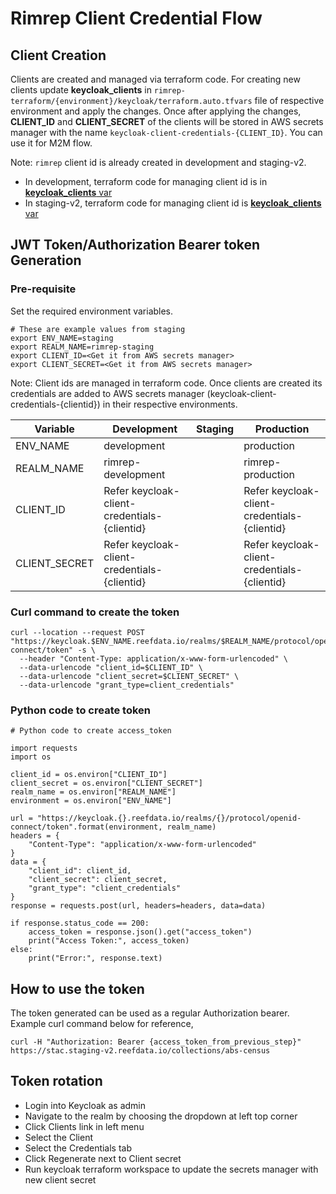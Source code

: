 # Rimrep Client Credential Flow

## Client Creation
Clients are created and managed via terraform code. For creating new clients update **keycloak_clients** in `rimrep-terraform/{environment}/keycloak/terraform.auto.tfvars` file of respective environment and apply the changes. Once after applying the changes, **CLIENT_ID** and **CLIENT_SECRET** of the clients will be stored in AWS secrets manager with the name `keycloak-client-credentials-{CLIENT_ID}`. You can use it for M2M flow.

Note: `rimrep` client id is already created in development and staging-v2.
- In development, terraform code for managing client id is in [**keycloak_clients** var](https://github.com/aodn/rimrep-terraform/blob/main/development/keycloak/terraform.auto.tfvars)
- In staging-v2, terraform code for managing client id is [**keycloak_clients** var](https://github.com/aodn/rimrep-terraform/blob/main/staging-new/keycloak/terraform.auto.tfvars)

## JWT Token/Authorization Bearer token Generation

### Pre-requisite
Set the required environment variables.
```
# These are example values from staging
export ENV_NAME=staging
export REALM_NAME=rimrep-staging
export CLIENT_ID=<Get it from AWS secrets manager>
export CLIENT_SECRET=<Get it from AWS secrets manager>
```
Note: Client ids are managed in terraform code. Once clients are created its credentials are added to AWS secrets manager (keycloak-client-credentials-{clientid}) in their respective environments.

|Variable|Development| Staging | Production        |
|--------|--------|---------|-------------------|
| ENV_NAME | development |         | production        |
| REALM_NAME | rimrep-development |         | rimrep-production |
| CLIENT_ID | Refer keycloak-client-credentials-{clientid} |         | Refer keycloak-client-credentials-{clientid}  |
| CLIENT_SECRET | Refer keycloak-client-credentials-{clientid} |         | Refer keycloak-client-credentials-{clientid} |


### Curl command to create the token 
```
curl --location --request POST "https://keycloak.$ENV_NAME.reefdata.io/realms/$REALM_NAME/protocol/openid-connect/token" -s \
  --header "Content-Type: application/x-www-form-urlencoded" \
  --data-urlencode "client_id=$CLIENT_ID" \
  --data-urlencode "client_secret=$CLIENT_SECRET" \
  --data-urlencode "grant_type=client_credentials"
```

### Python code to create token
```
# Python code to create access_token

import requests
import os

client_id = os.environ["CLIENT_ID"]
client_secret = os.environ["CLIENT_SECRET"]
realm_name = os.environ["REALM_NAME"]
environment = os.environ["ENV_NAME"]

url = "https://keycloak.{}.reefdata.io/realms/{}/protocol/openid-connect/token".format(environment, realm_name)
headers = {
    "Content-Type": "application/x-www-form-urlencoded"
}
data = {
    "client_id": client_id,
    "client_secret": client_secret,
    "grant_type": "client_credentials"
}
response = requests.post(url, headers=headers, data=data)

if response.status_code == 200:
    access_token = response.json().get("access_token")
    print("Access Token:", access_token)
else:
    print("Error:", response.text)
```
## How to use the token
The token generated can be used as a regular Authorization bearer. Example curl command below for reference,
```
curl -H "Authorization: Bearer {access_token_from_previous_step}" https://stac.staging-v2.reefdata.io/collections/abs-census
```

## Token rotation
- Login into Keycloak as admin
- Navigate to the realm by choosing the dropdown at left top corner
- Click Clients link in left menu
- Select the Client
- Select the Credentials tab
- Click Regenerate next to Client secret
- Run keycloak terraform workspace to update the secrets manager with new client secret
